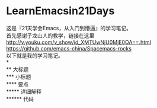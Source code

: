 # LearnEmacsin21Days
这是『21天学会Emacs，从入门到懵逼』的学习笔记。<br>
首先感谢子龙山人的教学，链接在这里<br>
http://v.youku.com/v_show/id_XMTUwNjU0MjE0OA==.html<br>
https://github.com/emacs-china/Spacemacs-rocks<br>
以下就是我的学习笔记。<br>
*<br>
**	大标题<br>
***	小标题<br>
****	要点<br>
*****	详细解释<br>
******	代码<br>
